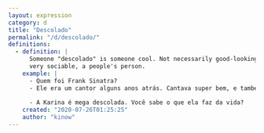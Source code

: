 ```yaml
---
layout: expression
category: d
title: "Descolado"
permalink: "/d/descolado/"
definitions:
  - definition: |
      Someone "descolado" is someone cool. Not necessarily good-looking, but a person that is
      very sociable, a people's person.
    example: |
      - Quem foi Frank Sinatra?
      - Ele era um cantor alguns anos atrás. Cantava super bem, e também era super **descolado**.
      
      - A Karina é mega descolada. Você sabe o que ela faz da vida?
    created: "2020-07-26T01:25:25"
    author: "kinow"
---
```


